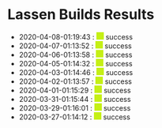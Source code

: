 # Lassen Builds Results

 - 2020-04-08-01:19:43 : ![green](./images/green.png) success
 - 2020-04-07-01:13:52 : ![green](./images/green.png) success
 - 2020-04-06-01:13:58 : ![green](./images/green.png) success
 - 2020-04-05-01:14:32 : ![green](./images/green.png) success
 - 2020-04-03-01:14:46 : ![green](./images/green.png) success
 - 2020-04-02-01:13:57 : ![green](./images/green.png) success
 - 2020-04-01-01:15:29 : ![green](./images/green.png) success
 - 2020-03-31-01:15:44 : ![green](./images/green.png) success
 - 2020-03-29-01:16:01 : ![green](./images/green.png) success
 - 2020-03-27-01:14:12 : ![green](./images/green.png) success
